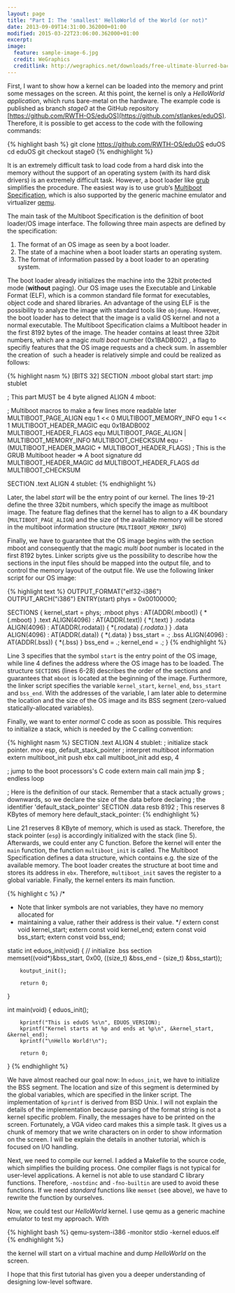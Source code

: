 ```yaml
---
layout: page
title: "Part I: The 'smallest' HelloWorld of the World (or not)"
date: 2013-09-09T14:31:00.362000+01:00
modified: 2015-03-22T23:06:00.362000+01:00
excerpt:
image:
  feature: sample-image-6.jpg
  credit: WeGraphics
  creditlink: http://wegraphics.net/downloads/free-ultimate-blurred-background-pack/
---
```


First, I want to show how a kernel can be loaded into the memory and
print some messages on the screen. At this point, the kernel is only a
*HelloWorld application*, which runs bare-metal on the hardware. The
example code is published as branch *stage0* at the GitHub repository
[https://github.com/RWTH-OS/eduOS](https://github.com/stlankes/eduOS).
Therefore, it is possible to get access to the code with the following
commands:

{% highlight bash %}
git clone https://github.com/RWTH-OS/eduOS eduOS
cd eduOS
git checkout stage0
{% endhighlight %}

It is an extremely difficult task to load code from a hard disk into the
memory without the support of an operating system (with its hard disk
drivers) is an extremely difficult task. However, a boot loader like
[grub](http://www.gnu.org/s/grub/) simplifies the procedure. The easiest
way is to use grub’s [Multiboot
Specification](http://www.gnu.org/software/grub/manual/multiboot/),
which is also supported by the generic machine emulator and virtualizer
[qemu](http://www.qemu.org).

The main task of the Multiboot Specification is the definition of boot
loader/OS image interface. The following three main aspects are defined
by the specification:

1.  The format of an OS image as seen by a boot loader.
2.  The state of a machine when a boot loader starts an operating
    system.
3.  The format of information passed by a boot loader to an operating
    system.

The boot loader already initializes the machine into the 32bit protected
mode (**without** paging). Our OS image uses the Executable and Linkable
Format (ELF), which is a common standard file format for executables,
object code and shared libraries. An advantage of the using ELF is the
possibility to analyze the image with standard tools like `objdump`.
However, the boot loader
has to detect that the image is a valid OS kernel and not a normal
executable. The Multiboot Specification claims a Multiboot header in the
first 8192 bytes of the image. The header contains at least three 32bit
numbers, which are a magic *multi boot* number (0x1BADB002) , a flag to
specifiy features that the OS image requests and a check sum. In
assembler the creation of  such a header is relatively simple and could
be realized as follows:

{% highlight nasm %}
[BITS 32]
SECTION .mboot
global start
start:
jmp stublet

; This part MUST be 4 byte aligned
ALIGN 4
mboot:

; Multiboot macros to make a few lines more readable later
MULTIBOOT_PAGE_ALIGN   equ 1 << 0
MULTIBOOT_MEMORY_INFO  equ 1 << 1 MULTIBOOT_HEADER_MAGIC equ 0x1BADB002 MULTIBOOT_HEADER_FLAGS equ MULTIBOOT_PAGE_ALIGN | MULTIBOOT_MEMORY_INFO MULTIBOOT_CHECKSUM     equ -(MULTIBOOT_HEADER_MAGIC + MULTIBOOT_HEADER_FLAGS) ; This is the GRUB Multiboot header => A boot signature
dd MULTIBOOT_HEADER_MAGIC
dd MULTIBOOT_HEADER_FLAGS
dd MULTIBOOT_CHECKSUM

SECTION .text
ALIGN 4
stublet:
{% endhighlight %}

Later, the label *start* will be the entry point of our kernel. The
lines 19-21 define the three 32bit numbers, which specify the image as
multiboot image. The feature flag defines that the kernel has to align
to a 4K boundary (`MULTIBOOT_PAGE_ALIGN`) and the
size of the available memory will be stored in the multiboot information
structure (`MULTIBOOT_MEMORY_INFO`)

Finally, we have to guarantee that the OS image begins with the section mboot
and consequently that the
magic *multi boot* number is located in the first 8192 bytes. Linker
scripts give us the possibility to describe how the sections in the
input files should be mapped into the output file, and to control the
memory layout of the output file. We use the following linker script for
our OS image:

{% highlight text %}
OUTPUT_FORMAT("elf32-i386")
OUTPUT_ARCH("i386")
ENTRY(start)
phys = 0x00100000;

SECTIONS
{
  kernel_start = phys;
  .mboot phys : AT(ADDR(.mboot)) {
    *(.mboot)
  }
  .text ALIGN(4096) : AT(ADDR(.text)) {
    *(.text)
  }
  .rodata ALIGN(4096) : AT(ADDR(.rodata)) {
    *(.rodata)
    *(.rodata.*)
  }
  .data ALIGN(4096) : AT(ADDR(.data)) {
    *(.data)
  }
  bss_start = .;
  .bss ALIGN(4096) : AT(ADDR(.bss)) {
    *(.bss)
  }
  bss_end = .;
  kernel_end = .;
}
{% endhighlight %}

Line 3 specifies that the symbol `start` is the entry point of the OS image, while line 4 defines the address where the OS image has to be loaded.
The structure `SECTIONS` (lines 6-28) describes the order of the sections and guarantees that `mboot` is located at the beginning of the image.
Furthermore, the linker script specifies the variable `kernel_start`, `kernel_end`, `bss_start` and `bss_end`.
With the addresses of the variable, I am later able to determine the location and the size of the OS image and its BSS segment (zero-valued statically-allocated variables).

Finally, we want to enter *normal* C code as soon as possible. This
requires to initialize a stack, which is needed by the C calling
convention:

{% highlight nasm %}
SECTION .text
ALIGN 4
stublet:
; initialize stack pointer.
    mov esp, default_stack_pointer
; interpret multiboot information
    extern multiboot_init
    push ebx
    call multiboot_init
    add esp, 4

; jump to the boot processors's C code
    extern main
    call main
    jmp $  ; endless loop

; Here is the definition of our stack. Remember that a stack actually grows
; downwards, so we declare the size of the data before declaring
; the identifier 'default_stack_pointer'
SECTION .data
    resb 8192               ; This reserves 8 KBytes of memory here
default_stack_pointer:
{% endhighlight %}
	
Line 21 reserves 8 KByte of memory, which is used as stack.
Therefore, the stack pointer (`esp`) is accordingly initialized with the stack (line 5).
Afterwards, we could enter any C function.
Before the kernel will enter the `main` function, the function `multiboot_init` is called. 
The Multiboot Specification defines a data structure, which contains e.g. the size of the available memory.
The boot loader creates the structure at boot time and stores its address in `ebx`. Therefore, `multiboot_init` saves the register to a global variable.
Finally, the kernel enters its main function.

{% highlight c %}
/* 
 * Note that linker symbols are not variables, they have no memory allocated for
 * maintaining a value, rather their address is their value.
 */
extern const void kernel_start;
extern const void kernel_end;
extern const void bss_start;
extern const void bss_end;

static int eduos_init(void)
{
        // initialize .bss section
        memset((void*)&bss_start, 0x00, ((size_t) &bss_end - (size_t) &bss_start));

        koutput_init();

        return 0;
}

int main(void)
{
        eduos_init();

        kprintf("This is eduOS %s\n", EDUOS_VERSION);
        kprintf("Kernel starts at %p and ends at %p\n", &kernel_start, &kernel_end);
        kprintf("\nHello World!\n");

        return 0;
}
{% endhighlight %}

We have almost reached our goal now: In `eduos_init`, we have to initialize the BSS segment.
The location and size of this segment is determined by the global variables, which are specified in the linker script.
The implementation of `kprintf` is derived from BSD Unix.
I will not explain the details of the implementation because parsing of the format string is not a kernel specific problem.
Finally, the messages have to be printed on the screen.
Fortunately, a VGA video card makes this a simple task.
It gives us a chunk of memory that we write characters on in order to show information on the screen.
I will be explain the details in another tutorial, which is focused on I/O handling.


Next, we need to compile our kernel.
I added a Makefile to the source code, which simplifies the building process.
One compiler flags is not typical for user-level applications.
A kernel is not able to use standard C library functions. Therefore, `-nostdinc` and `-fno-builtin` are used to avoid these functions.
If we need *standard* functions like `memset` (see above), we have to rewrite the function by ourselves.

Now, we could test our *HelloWorld* kernel. I use qemu as a generic machine emulator to test my approach. With

{% highlight bash %}
qemu-system-i386 -monitor stdio -kernel eduos.elf
{% endhighlight %}

the kernel will start on a virtual machine and dump *HelloWorld* on the
screen.

I hope that this first tutorial has given you a deeper understanding of designing low-level software.
